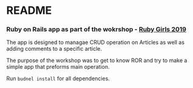 # README

### Ruby on Rails app as part of the wokrshop - [Ruby Girls 2019](http://railsgirls.com/skopje.html)

The app is designed to managae CRUD operation on Articles as well as adding comments to a specific article. 

The purpose of the workshop was to get to know ROR and try to make a simple app that preforms main operation.

Run `budnel install` for all dependencies.


